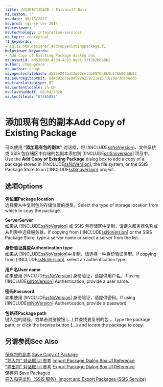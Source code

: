 ```yaml
---
title: 添加现有包的副本 | Microsoft Docs
ms.custom: ''
ms.date: 06/13/2017
ms.prod: sql-server-2014
ms.reviewer: ''
ms.technology: integration-services
ms.topic: conceptual
f1_keywords:
- sql12.dts.designer.addcopyexistingpackage.f1
helpviewer_keywords:
- Add Copy of Existing Package dialog box
ms.assetid: ed530b0d-438d-4c93-8e91-13f2b2b6a8b2
author: chugugrace
ms.author: chugu
ms.openlocfilehash: d535e24fbd13e62cecdb9970a8b9b576b00ddb03
ms.sourcegitcommit: ad4d92dce894592a259721a1571b1d8736abacdb
ms.translationtype: MT
ms.contentlocale: zh-CN
ms.lasthandoff: 08/04/2020
ms.locfileid: "87585953"
---
```

# <a name="add-copy-of-existing-package"></a><span data-ttu-id="86d3b-102">添加现有包的副本</span><span class="sxs-lookup"><span data-stu-id="86d3b-102">Add Copy of Existing Package</span></span>
  <span data-ttu-id="86d3b-103">可以使用 **“添加现有包的副本”** 对话框，将 [!INCLUDE[ssNoVersion](../includes/ssnoversion-md.md)]、文件系统或 SSIS 包存储区中存储的包副本添加到 [!INCLUDE[ssISnoversion](../includes/ssisnoversion-md.md)] 项目中。</span><span class="sxs-lookup"><span data-stu-id="86d3b-103">Use the **Add Copy of Existing Package** dialog box to add a copy of a package stored in [!INCLUDE[ssNoVersion](../includes/ssnoversion-md.md)], the file system, or the SSIS Package Store to an [!INCLUDE[ssISnoversion](../includes/ssisnoversion-md.md)] project.</span></span>  
  
## <a name="options"></a><span data-ttu-id="86d3b-104">选项</span><span class="sxs-lookup"><span data-stu-id="86d3b-104">Options</span></span>  
 <span data-ttu-id="86d3b-105">**包位置**</span><span class="sxs-lookup"><span data-stu-id="86d3b-105">**Package location**</span></span>  
 <span data-ttu-id="86d3b-106">选择要从中复制包的存储位置的类型。</span><span class="sxs-lookup"><span data-stu-id="86d3b-106">Select the type of storage location from which to copy the package.</span></span>  
  
 <span data-ttu-id="86d3b-107">**Server**</span><span class="sxs-lookup"><span data-stu-id="86d3b-107">**Server**</span></span>  
 <span data-ttu-id="86d3b-108">如果从 [!INCLUDE[ssNoVersion](../includes/ssnoversion-md.md)] 或 SSIS 包存储区中复制，请键入服务器名称或从列表中选择服务器。</span><span class="sxs-lookup"><span data-stu-id="86d3b-108">If copying from [!INCLUDE[ssNoVersion](../includes/ssnoversion-md.md)] or the SSIS Package Store, type a server name or select a server from the list.</span></span>  
  
 <span data-ttu-id="86d3b-109">**身份验证类型**</span><span class="sxs-lookup"><span data-stu-id="86d3b-109">**Authentication type**</span></span>  
 <span data-ttu-id="86d3b-110">如果从 [!INCLUDE[ssNoVersion](../includes/ssnoversion-md.md)]中复制，请选择一种身份验证类型。</span><span class="sxs-lookup"><span data-stu-id="86d3b-110">If copying from [!INCLUDE[ssNoVersion](../includes/ssnoversion-md.md)], select an authentication type.</span></span>  
  
 <span data-ttu-id="86d3b-111">**用户名**</span><span class="sxs-lookup"><span data-stu-id="86d3b-111">**User name**</span></span>  
 <span data-ttu-id="86d3b-112">如果使用 [!INCLUDE[ssNoVersion](../includes/ssnoversion-md.md)] 身份验证，请提供用户名。</span><span class="sxs-lookup"><span data-stu-id="86d3b-112">If using [!INCLUDE[ssNoVersion](../includes/ssnoversion-md.md)] Authentication, provide a user name.</span></span>  
  
 <span data-ttu-id="86d3b-113">**密码**</span><span class="sxs-lookup"><span data-stu-id="86d3b-113">**Password**</span></span>  
 <span data-ttu-id="86d3b-114">如果使用 [!INCLUDE[ssNoVersion](../includes/ssnoversion-md.md)] 身份验证，请提供密码。</span><span class="sxs-lookup"><span data-stu-id="86d3b-114">If using [!INCLUDE[ssNoVersion](../includes/ssnoversion-md.md)] Authentication, provide a password.</span></span>  
  
 <span data-ttu-id="86d3b-115">**包路径**</span><span class="sxs-lookup"><span data-stu-id="86d3b-115">**Package path**</span></span>  
 <span data-ttu-id="86d3b-116">键入包的路径，或单击浏览按钮 (…) 并查找要复制的包  。</span><span class="sxs-lookup"><span data-stu-id="86d3b-116">Type the package path, or click the browse button **(...)** and locate the package to copy.</span></span>  
  
## <a name="see-also"></a><span data-ttu-id="86d3b-117">另请参阅</span><span class="sxs-lookup"><span data-stu-id="86d3b-117">See Also</span></span>  
 <span data-ttu-id="86d3b-118">[保存包的副本](../../2014/integration-services/save-copy-of-package.md) </span><span class="sxs-lookup"><span data-stu-id="86d3b-118">[Save Copy of Package](../../2014/integration-services/save-copy-of-package.md) </span></span>  
 <span data-ttu-id="86d3b-119">["导入包" 对话框 UI 参考](../../2014/integration-services/import-package-dialog-box-ui-reference.md) </span><span class="sxs-lookup"><span data-stu-id="86d3b-119">[Import Package Dialog Box UI Reference](../../2014/integration-services/import-package-dialog-box-ui-reference.md) </span></span>  
 <span data-ttu-id="86d3b-120">["导出包" 对话框 UI 参考](../../2014/integration-services/export-package-dialog-box-ui-reference.md) </span><span class="sxs-lookup"><span data-stu-id="86d3b-120">[Export Package Dialog Box UI Reference](../../2014/integration-services/export-package-dialog-box-ui-reference.md) </span></span>  
 <span data-ttu-id="86d3b-121">[保存包](save-packages.md) </span><span class="sxs-lookup"><span data-stu-id="86d3b-121">[Save Packages](save-packages.md) </span></span>  
 [<span data-ttu-id="86d3b-122">导入和导出包（SSIS 服务）</span><span class="sxs-lookup"><span data-stu-id="86d3b-122">Import and Export Packages &#40;SSIS Service&#41;</span></span>](../../2014/integration-services/import-and-export-packages-ssis-service.md)  
  
  
